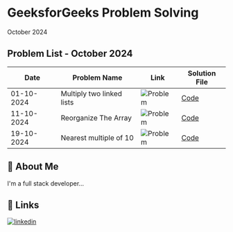 
# GeeksforGeeks Problem Solving

October 2024

## Problem List - October 2024

| Date       | Problem Name                | Link                                                                                      | Solution File                           |
|------------|------------------------------|-------------------------------------------------------------------------------------------|-----------------------------------------|
| 01-10-2024 | Multiply two linked lists   | ![Problem](https://www.geeksforgeeks.org/problems/multiply-two-linked-lists/1)             | [Code](01_10_2024.js) |
| 11-10-2024 | Reorganize The Array   | ![Problem](https://www.geeksforgeeks.org/problems/reorganize-the-array4810/1)             | [Code](11_10_2024.js) |
| 19-10-2024 | Nearest multiple of 10   | ![Problem](https://www.geeksforgeeks.org/problems/nearest-multiple-of-102437/1)             | [Code](19_10_2024.js) |

## 🚀 About Me
I'm a full stack developer...


## 🔗 Links
[![linkedin](https://img.shields.io/badge/linkedin-0A66C2?style=for-the-badge&logo=linkedin&logoColor=white)](https://www.linkedin.com/)


